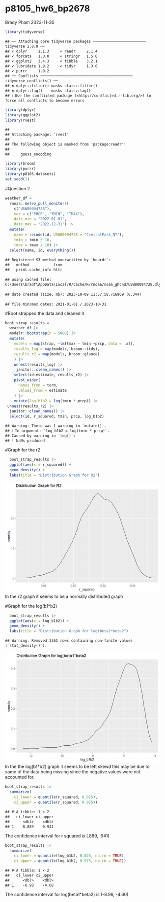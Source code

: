 p8105_hw6_bp2678
================
Brady Pham
2023-11-30

``` r
library(tidyverse)
```

    ## ── Attaching core tidyverse packages ──────────────────────── tidyverse 2.0.0 ──
    ## ✔ dplyr     1.1.3     ✔ readr     2.1.4
    ## ✔ forcats   1.0.0     ✔ stringr   1.5.0
    ## ✔ ggplot2   3.4.3     ✔ tibble    3.2.1
    ## ✔ lubridate 1.9.2     ✔ tidyr     1.3.0
    ## ✔ purrr     1.0.2     
    ## ── Conflicts ────────────────────────────────────────── tidyverse_conflicts() ──
    ## ✖ dplyr::filter() masks stats::filter()
    ## ✖ dplyr::lag()    masks stats::lag()
    ## ℹ Use the conflicted package (<http://conflicted.r-lib.org/>) to force all conflicts to become errors

``` r
library(dplyr)
library(ggplot2)
library(rvest)
```

    ## 
    ## Attaching package: 'rvest'
    ## 
    ## The following object is masked from 'package:readr':
    ## 
    ##     guess_encoding

``` r
library(broom)
library(purrr)
library(p8105.datasets)
set.seed(1)
```

\#Question 2

``` r
weather_df = 
  rnoaa::meteo_pull_monitors(
    c("USW00094728"),
    var = c("PRCP", "TMIN", "TMAX"), 
    date_min = "2022-01-01",
    date_max = "2022-12-31") |>
  mutate(
    name = recode(id, USW00094728 = "CentralPark_NY"),
    tmin = tmin / 10,
    tmax = tmax / 10) |>
  select(name, id, everything())
```

    ## Registered S3 method overwritten by 'hoardr':
    ##   method           from
    ##   print.cache_info httr

    ## using cached file: C:\Users\bradf\AppData\Local/R/cache/R/rnoaa/noaa_ghcnd/USW00094728.dly

    ## date created (size, mb): 2023-10-09 11:57:58.716969 (0.344)

    ## file min/max dates: 2021-01-01 / 2023-10-31

\#Boot strapped the data and cleaned it

``` r
boot_strap_results = 
  weather_df |> 
  modelr::bootstrap(n = 5000) |> 
  mutate(
    models = map(strap, ~lm(tmax ~ tmin +prcp, data = .x)),
    results_log = map(models, broom::tidy),
    results_r2 = map(models, broom::glance)
    ) |> 
    unnest(results_log) |> 
     janitor::clean_names() |> 
    select(id:estimate, results_r2) |> 
    pivot_wider(
      names_from = term,
      values_from = estimate
    ) |> 
    mutate(log_b1b2 = log(tmin * prcp)) |> 
 unnest(results_r2) |> 
  janitor::clean_names() |> 
  select(id, r_squared, tmin, prcp, log_b1b2)
```

    ## Warning: There was 1 warning in `mutate()`.
    ## ℹ In argument: `log_b1b2 = log(tmin * prcp)`.
    ## Caused by warning in `log()`:
    ## ! NaNs produced

\#Graph for the r2

``` r
  boot_strap_results |> 
  ggplot(aes(x = r_squared)) + 
  geom_density() +
  labs(title = "Distribution Graph for R2")
```

![](p8105_hw6_bp2678_files/figure-gfm/unnamed-chunk-4-1.png)<!-- --> In
the r2 graph it seems to be a normally distributed graph

\#Graph for the log(b1\*b2)

``` r
  boot_strap_results |> 
  ggplot(aes(x = log_b1b2)) + 
  geom_density() +
  labs(title = "Distribution Graph for log(beta1*beta2")
```

    ## Warning: Removed 3361 rows containing non-finite values (`stat_density()`).

![](p8105_hw6_bp2678_files/figure-gfm/unnamed-chunk-5-1.png)<!-- --> In
the the log(b1\*b2) graph it seems to be left skewd this may be due to
some of the data being missing since the negative values were not
accounted for.

``` r
boot_strap_results |> 
  summarize(
    ci_lower = quantile(r_squared, 0.025), 
    ci_upper = quantile(r_squared, 0.975))
```

    ## # A tibble: 1 × 2
    ##   ci_lower ci_upper
    ##      <dbl>    <dbl>
    ## 1    0.889    0.941

The confidence interval for r squared is (.889, .941)

``` r
boot_strap_results |> 
  summarize(
    ci_lower = quantile(log_b1b2, 0.025, na.rm = TRUE), 
    ci_upper = quantile(log_b1b2, 0.975, na.rm = TRUE))
```

    ## # A tibble: 1 × 2
    ##   ci_lower ci_upper
    ##      <dbl>    <dbl>
    ## 1    -8.98    -4.60

The confidence interval for log(beta1\*beta2) is (-8.96, -4.60)
